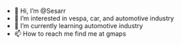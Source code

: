 - 👋 Hi, I’m @Sesarr
- 👀 I’m interested in vespa, car, and automotive industry
- 🌱 I’m currently learning automotive industry
- 📫 How to reach me find me at gmaps

<!---
Sesarr/Sesarr is a ✨ special ✨ repository because its `README.md` (this file) appears on your GitHub profile.
You can click the Preview link to take a look at your changes.
--->
